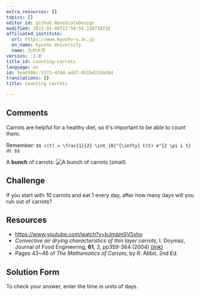 ```yaml
---
extra_resources: {}
topics: []
editor_id: github.NanoScaleDesign
modified: 2021-01-09T12:50:56.15871823Z
affiliated_institute:
  url: https://www.kyushu-u.ac.jp
  en_name: Kyushu University
  name: 九州大学
version: '1.0'
title_id: counting-carrots
language: en
id: 5ea6506c-5373-4f4d-add7-051bd224a50d
translations: {}
title: Counting carrots

---
```


## Comments

Carrots are helpful for a healthy diet, so it's important to be able to count them. 

Remember:
`$$ c(t) = \frac{1}{2} \int_{0}^{\infty} C(t) e^{2 \pi i t} dt $$`

A **bunch** of carrots: ![A bunch of carrots (small)](/api/v0/teachers/github.NanoScaleDesign/resources/public/22f615c5-dc43-4e23-b6e1-e0032b9b2589.jpeg)

## Challenge

If you start with 10 carrots and eat 1 every day, after how many days will you run out of carrots?

## Resources
- https://www.youtube.com/watch?v=bJmpmSV5xho
- *Convective air drying characteristics of thin layer carrots*, I. Doymaz, Journal of Food Engineering, **61**, 3, pp359-364 (2004) [(link)](https://www.sciencedirect.com/science/article/pii/S0260877403001420?casa_token=RqD4wcCUABgAAAAA:QuirVYqoZcKHdjkBTyr-mJAKSiSF70W9jP-zFtG7kNzJkv0JMfMieQjiD2Z8HoaphWwrEgMz)
- Pages 43~46 of *The Mathematics of Carrots*, by R. Abbit, 2nd Ed.


## Solution Form

To check your answer, enter the time in units of days.